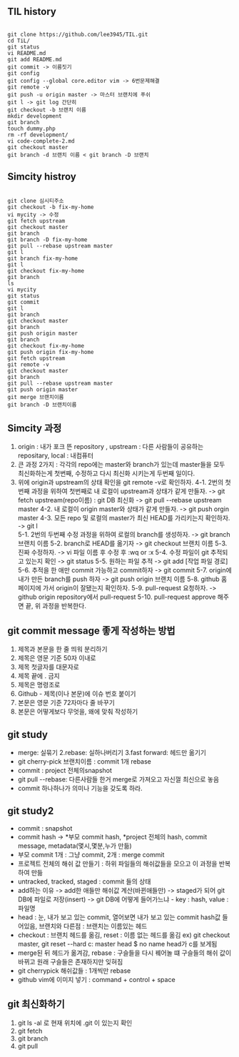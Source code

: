 ## TIL history

~~~

git clone https://github.com/lee3945/TIL.git
cd TiL/
git status
vi README.md
git add README.md
git commit -> 이름짓기
git config
git config --global core.editor vim -> 6번문제해결
git remote -v
git push -u origin master -> 마스터 브랜치에 푸쉬
git l -> git log 간단히
git checkout -b 브랜치 이름
mkdir development
git branch
touch dummy.php
rm -rf development/
vi code-complete-2.md
git checkout master
git branch -d 브랜치 이름 < git branch -D 브랜치

~~~

## Simcity histroy

~~~

git clone 심시티주소
git checkout -b fix-my-home
vi mycity -> 수정
git fetch upstream
git checkout master
git branch
git branch -D fix-my-home
git pull --rebase upstream master
git l 
git branch fix-my-home
git l
git checkout fix-my-home
git branch
ls
vi mycity
git status
git commit
git l
git branch
git checkout master
git branch
git push origin master
git branch
git checkout fix-my-home
git push origin fix-my-home
git fetch upstream
git remote -v
git checkout master
git branch
git pull --rebase upstream master
git push origin master
git merge 브랜치이름
git branch -D 브랜치이름

~~~


## Simcity 과정

1. origin : 내가 포크 뜬 repository , upstream : 다른 사람들이 공유하는 repositary, local : 내컴퓨터
2. 큰 과정 2가지 : 각각의 repo에는 master와 branch가 있는데 master들을 모두 최신화하는게 첫번째, 수정하고 다시 최신화 시키는게 두번째 일이다.
3. 위에 origin과 upstream의 상태 확인을 git remote -v로 확인하자.
4-1. 2번의 첫번째 과정을 위하여 첫번째로 내 로컬이 upstream과 상태가 같게 만들자. -> git fetch upstream(repo이름) : git DB 최신화 -> git pull --rebase upstream master
4-2. 내 로컬이 origin master와 상태가 같게 만들자. -> git push orgin master
4-3. 모든 repo 및 로컬의 master가 최신 HEAD를 가리키는지 확인하자. -> git l\
5-1. 2번의 두번째 수정 과정을 위하여 로컬의 branch를 생성하자. -> git branch 브랜치 이름
5-2. branch로 HEAD를 옮기자 -> git checkout 브랜치 이름
5-3. 진짜 수정하자. -> vi 파일 이름 후 수정 후 :wq or :x
5-4. 수정 파일이 git 추적되고 있는지 확인 -> git status
5-5. 원하는 파일 추적 -> git add [작업 파일 경로]
5-6. 추적을 한 애만 commit 가능하고 commit하자 -> git commit
5-7. origin에 내가 만든 branch를 push 하자 -> git push origin 브랜치 이름
5-8. github 홈페이지에 가서 origin이 잘됐는지 확인하자.
5-9. pull-request 요청하자. -> github origin repository에서 pull-request
5-10. pull-request approve 해주면 끝, 위 과정을 반복한다.



## git commit message 좋게 작성하는 방법



1. 제목과 본문을 한 줄 띄워 분리하기
2. 제목은 영문 기준 50자 이내로
3. 제목 첫글자를 대문자로
4. 제목 끝에 . 금지
5. 제목은 명령조로
6. Github - 제목(이나 본문)에 이슈 번호 붙이기
7. 본문은 영문 기준 72자마다 줄 바꾸기
8. 본문은 어떻게보다 무엇을, 왜에 맞춰 작성하기



## git study



* merge: 실묶기 2.rebase: 실하나버리기 3.fast forward: 헤드만 옮기기
* git cherry-pick 브랜치이름 : commit 1개 rebase
* commit : project 전체의snapshot
* git pull --rebase: 다른사람들 한거 merge로 가져오고 자신껄 최신으로 놓음
* commit 하나하나가 의미나 기능을 갖도록 하라.



## git study2

* commit : snapshot
* commit hash -> *부모 commit hash, *project 전체의 hash, commit message, metadata(몇시,몇분,누가 만듦)
* 부모 commit 1개 :  그냥 commit, 2개 : merge commit
* 프로젝트 전체의 해쉬 값 만들기 : 하위 파일들의 해쉬값들을 모으고 이 과정을 반복하여 만듦
* untracked, tracked, staged : commit 들의 상태
* add하는 이유 -> add한 애들만 해쉬값 계산(바뀐애들만) -> staged가 되어 git DB에 파일로 저장(insert) -> git DB에 어떻게 들어가느냐 - key : hash, value :  파일명
* head : 눈, 내가 보고 있는 commit, 열어보면 내가 보고 있는 commit hash값 들어있음, 브랜치와 다른점 : 브랜치는 이름있는 헤드
* checkout : 브랜치 헤드를 옮김, reset : 이름 없는 헤드를 옮김 ex) git checkout master, git reset --hard c: master head $ no name head가 c를 보게됨
* merge된 뒤 헤드가 옮겨감, rebase : 구슬들을 다시 꿰어놀 떄 구슬들의 해쉬 값이 바뀌고 원래 구슬들은 존재하지만 잊혀짐
* git cherrypick 해쉬값들 : 1개씩만 rebase
* github vim에 이미지 넣기 : command + control + space

## git 최신화하기

1. git ls -al 로 현재 위치에 .git 이 있는지 확인
2. git fetch
3. git branch
4. git pull
